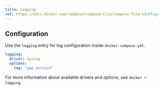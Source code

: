 ```yaml
---
title: Logging
ref: https://docs.docker.com/compose/compose-file/compose-file-v3/#logging
---
```


## Configuration

Use the `logging` entry for log configuration inside `docker-compose.yml`.

```yml
logging:
  driver: syslog
  options:
    tag: "app_service"
```

For more information about available drivers and options,
see `docker > logging`.
